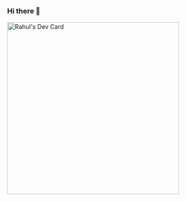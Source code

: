 ### Hi there 👋

<!--
**rahulbabu7/rahulbabu7** is a ✨ _special_ ✨ repository because its `README.md` (this file) appears on your GitHub profile.


Here are some ideas to get you started:

- 🔭 I’m currently working on ...
- 🌱 I’m currently learning ...
- 👯 I’m looking to collaborate on ...
- 🤔 I’m looking for help with ...
- 💬 Ask me about ...
- 📫 How to reach me: ...
- 😄 Pronouns: ...
- ⚡ Fun fact: ...
-->
<a href="https://app.daily.dev/ronoboy7"><img src="https://api.daily.dev/devcards/bfc65a3517004cb782abaee2d5ba5a09.png?r=is1" width="400" alt="Rahul's Dev Card"/></a>
